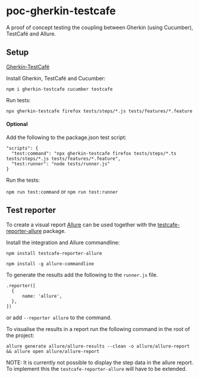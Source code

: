 # poc-gherkin-testcafe
 A proof of concept testing the coupling between Gherkin (using Cucumber), TestCafé and Allure.
 
## Setup
[Gherkin-TestCafé](https://github.com/kiwigrid/gherkin-testcafe)

 Install Gherkin, TestCafé and Cucumber: 
 
 `npm i gherkin-testcafe cucumber testcafe`
 
 Run tests:
 
 `npx gherkin-testcafe firefox tests/steps/*.js tests/features/*.feature`
 
#### Optional
 Add the following to the package.json test script:
 
  ```
  "scripts": {
    "test:command": "npx gherkin-testcafe firefox tests/steps/*.ts tests/steps/*.js tests/features/*.feature",
    "test:runner": "node tests/runner.js"
  }
  ```
  
 Run the tests:
 
 `npm run test:command` or `npm run test:runner`

 ## Test reporter
 To create a visual report [Allure](http://allure.qatools.ru/) can be used together with the [testcafe-reporter-allure](https://www.npmjs.com/package/testcafe-reporter-allure) package.

 Install the integration and Allure commandline:

 `npm install testcafe-reporter-allure`

 `npm install -g allure-commandline`

 To generate the results add the following to the `runner.js` file.

  ```
  .reporter([
    {
        name: 'allure',
    },
  ])
  ```

  or add `--reporter allure` to the command.

  To visualise the results in a report run the following command in the root of the project:

  `allure generate allure/allure-results --clean -o allure/allure-report && allure open allure/allure-report`

  NOTE: It is currently not possible to display the step data in the allure report. 
  To implement this the `testcafe-reporter-allure` will have to be extended.
